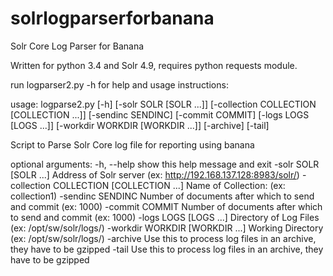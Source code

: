 solrlogparserforbanana
======================

Solr Core Log Parser for Banana

Written for python 3.4 and Solr 4.9, requires python requests module. 

run logparser2.py -h for help and usage instructions:

usage: logparse2.py [-h] [-solr SOLR [SOLR ...]]
                    [-collection COLLECTION [COLLECTION ...]]
                    [-sendinc SENDINC] [-commit COMMIT]
                    [-logs LOGS [LOGS ...]] [-workdir WORKDIR [WORKDIR ...]]
                    [-archive] [-tail]

Script to Parse Solr Core log file for reporting using banana

optional arguments:
  -h, --help            show this help message and exit
  -solr SOLR [SOLR ...]
                        Address of Solr server (ex:
                        http://192.168.137.128:8983/solr/)
  -collection COLLECTION [COLLECTION ...]
                        Name of Collection: (ex: collection1)
  -sendinc SENDINC      Number of documents after which to send and commit
                        (ex: 1000)
  -commit COMMIT        Number of documents after which to send and commit
                        (ex: 1000)
  -logs LOGS [LOGS ...]
                        Directory of Log Files (ex: /opt/sw/solr/logs/)
  -workdir WORKDIR [WORKDIR ...]
                        Working Directory (ex: /opt/sw/solr/logs/)
  -archive              Use this to process log files in an archive, they have
                        to be gzipped
  -tail                 Use this to process log files in an archive, they have
                        to be gzipped
